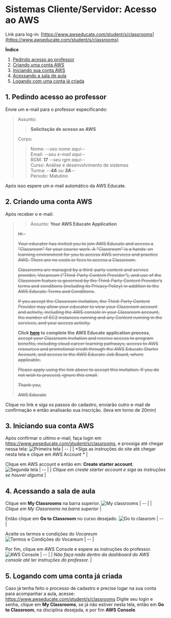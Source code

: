 # Sistemas Cliente/Servidor: Acesso ao AWS
Link para log-in: [https://www.awseducate.com/student/s/classrooms](https://www.awseducate.com/student/s/classrooms)

**Índice**
 1. [Pedindo acesso ao professor](#1-pedindo-acesso-ao-professor)
 2. [Criando uma conta AWS](#2-criando-uma-conta-aws)
 3. [Iniciando sua conta AWS](#3-iniciando-sua-conta-aws)
 4. [Acessando a sala de aula](#4-acessando-a-sala-de-aula)
 5. [Logando com uma conta já criada](#5-logando-com-uma-conta-ja-criada)

## 1. Pedindo acesso ao professor
Envie um e-mail para o professor especificando:
>Assunto: 
>>**Solicitação de acesso ao AWS**
>
>Corpo:
>
>>Nome: *--seu nome aqui--* <br/>
>>Email: *--seu e-mail aqui--* <br />
>>RGM: **17** *--seu rgm aqui--* <br/>
>>Curso: Análise e desenvolvimento de sistemas <br/>
>>Turma: *--**4A** ou **3A**--* <br/>
>> Periodo: Matutino <br/>
 
 Após isso espere um e-mail automático da AWS Educate.

## 2. Criando uma conta AWS
Após receber o e-mail:

>> Assunto: **Your AWS Educate Application**
>
>~~Hi -~~   
>
>~~Your educator has invited you to join AWS Educate and access a "Classroom" for your course work. A "Classroom" is a hands-on learning environment for you to access AWS services and practice AWS. There are no costs or fees to access a Classroom.~~ 
>
>~~Classrooms are managed by a third-party content and service provider, Vocareum ("Third-Party Content Provider"), and use of the Classroom feature is governed by the Third-Party Content Provider’s terms and conditions (including its Privacy Policy) in addition to the AWS Educate Terms and Conditions.~~  
>
>~~If you accept the Classroom invitation, the Third-Party Content Provider may allow your educator to view your Classroom account and activity, including the AWS console in your Classroom account, the number of EC2 instances running and any Content running in the services, and your access activity.~~ 
>
>**Click [here](https://www.awseducate.com) to complete the AWS Educate application process**, ~~accept your Classroom invitation and receive access to program benefits, including cloud career learning pathways, access to AWS resources and promotional credit through the AWS Educate Starter Account, and access to the AWS Educate Job Board, where applicable.~~ 
>
>~~Please apply using the link above to accept this invitation. If you do not wish to proceed, ignore this email.~~   
 >
>~~Thank you,~~  
>
>~~AWS Educate~~  

Clique no link e siga os passos do cadastro, enviarão outro e-mail de confirmação e então analisarão sua inscrição. (leva em torno de 20min)

## 3. Iniciando sua conta AWS
Após confirmar o ultimo e-mail, faça login em https://www.awseducate.com/student/s/classrooms, e prossiga até chegar nessa tela:
![Primeira tela](https://raw.githubusercontent.com/robnunes0727/Sistemas-Cliente-Servidor/aws-tutorial/aws-01.jpg)
| -- |
| *Siga as instruções do site até chegar nesta tela e clique em AWS Account * |

Clique em AWS account e então em: **Create starter account**.
![Segunda tela](https://raw.githubusercontent.com/robnunes0727/Sistemas-Cliente-Servidor/aws-tutorial/aws-02.jpg)
| -- | 
| *Clique em create starter account e siga as instruções se houver alguma* |

## 4. Acessando a sala de aula
Clique em **My Classrooms** na barra superior.
![My classrooms](https://raw.githubusercontent.com/robnunes0727/Sistemas-Cliente-Servidor/aws-tutorial/aws-03.jpg)
| -- |
| *Clique em My Classrooms na barra superior* | 

Então clique em **Go to Classroom** no curso desejado.
![Go to classrom](https://raw.githubusercontent.com/robnunes0727/Sistemas-Cliente-Servidor/aws-tutorial/aws-04.jpg)
| -- |

Aceite os termos e condições do *Vocareum*
![Termos e Condições do Vocareum](https://raw.githubusercontent.com/robnunes0727/Sistemas-Cliente-Servidor/aws-tutorial/aws-05.jpg)
| -- |

Por fim, clique em AWS Console e espere as instruções do professor.
![AWS Console](https://raw.githubusercontent.com/robnunes0727/Sistemas-Cliente-Servidor/aws-tutorial/aws-06.jpg)
| -- |
| *Não faça nada dentro da dashboard do AWS console até ter instruções do professor.* |

## 5. Logando com uma conta já criada
Caso já tenha feito o processo de cadastro e precise logar na sua conta para acompanhar a aula, acesse: <br /> https://www.awseducate.com/student/s/classrooms
Digite seu login e senha, clique em **My Classrooms**, se já não estiver nesta tela, então em **Go to Classroom**, na disciplina desejada, e por fim **AWS Console**.
